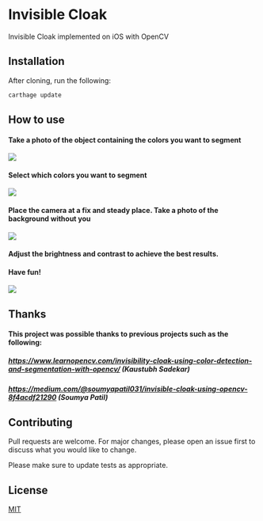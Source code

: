 # Invisible Cloak
Invisible Cloak implemented on iOS with OpenCV

## Installation

After cloning, run the following:
```bash
carthage update
````
## How to use
#### Take a photo of the object containing the colors you want to segment
<kbd>
  <img src="IMG_5179.JPG"/>
</kbd>

#### Select which colors you want to segment
<kbd>
    <img src="IMG_5180.JPG"/>
</kbd>

#### Place the camera at a fix and steady place. Take a photo of the background without you
<kbd>
    <img src="IMG_5178.JPG"/>
</kbd>

#### Adjust the brightness and contrast to achieve the best results.

#### Have fun!

<kbd>
      <img src="InvisibleCloak.gif"/>
</kbd>


## Thanks

#### This project was possible thanks to previous projects such as the following:
##### https://www.learnopencv.com/invisibility-cloak-using-color-detection-and-segmentation-with-opencv/ (Kaustubh Sadekar)
##### https://medium.com/@soumyapatil031/invisible-cloak-using-opencv-8f4acdf21290 (Soumya Patil)



## Contributing
Pull requests are welcome. For major changes, please open an issue first to discuss what you would like to change.

Please make sure to update tests as appropriate.

## License
[MIT](https://choosealicense.com/licenses/mit/)
